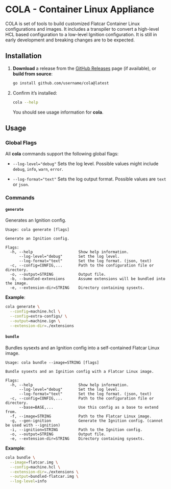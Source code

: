 # COLA - Container Linux Appliance

COLA is set of tools to build customized Flatcar Container Linux configurations and images.
It includes a transpiler to convert a high-level HCL based configuration to a low-level Ignition configuration.
It is still in early development and breaking changes are to be expected.

## Installation

1. **Download** a release from the [GitHub Releases](https://github.com/username/cola/releases) page (if available), or **build from source**:
   ```bash
   go install github.com/username/cola@latest
   ```
2. Confirm it’s installed:
   ```bash
   cola --help
   ```
   You should see usage information for **cola**.

## Usage

### Global Flags

All **cola** commands support the following global flags:

- `--log-level="debug"`
  Sets the log level. Possible values might include `debug`, `info`, `warn`, `error`.

- `--log-format="text"`
  Sets the log output format. Possible values are `text` or `json`.

### Commands

#### `generate`

Generates an Ignition config.

```
Usage: cola generate [flags]

Generate an Ignition config.

Flags:
  -h, --help                    Show help information.
      --log-level="debug"       Set the log level.
      --log-format="text"       Set the log format. (json, text)
  -c, --config=CONFIG,...       Path to the configuration file or directory.
  -o, --output=STRING           Output file.
  -b, --bundled-extensions      Assume extensions will be bundled into the image.
  -e, --extension-dir=STRING    Directory containing sysexts.
```

**Example**:
```bash
cola generate \
  --config=machine.hcl \
  --config=extra-configs/ \
  --output=machine.ign \
  --extension-dir=./extensions
```

#### `bundle`

Bundles sysexts and an Ignition config into a self-contained Flatcar Linux image.

```
Usage: cola bundle --image=STRING [flags]

Bundle sysexts and an Ignition config with a Flatcar Linux image.

Flags:
  -h, --help                    Show help information.
      --log-level="debug"       Set the log level.
      --log-format="text"       Set the log format. (json, text)
  -c, --config=CONFIG,...       Path to the configuration file or directory.
      --base=BASE,...           Use this config as a base to extend from.
  -f, --image=STRING            Path to the Flatcar Linux image.
  -g, --gen-ignition            Generate the Ignition config. (cannot be used with --ignition)
  -i, --ignition=STRING         Path to the Ignition config.
  -o, --output=STRING           Output file.
  -e, --extension-dir=STRING    Directory containing sysexts.
```

**Example**:
```bash
cola bundle \
  --image=flatcar.img \
  --config=machine.hcl \
  --extension-dir=./extensions \
  --output=bundled-flatcar.img \
  --log-level=info
```
